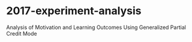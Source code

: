 # 2017-experiment-analysis
Analysis of Motivation and Learning Outcomes Using Generalized Partial Credit Mode
